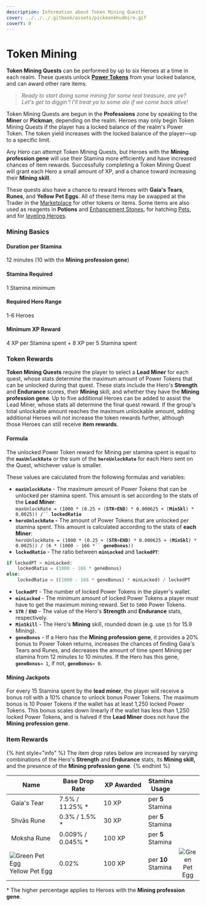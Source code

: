 ```yaml
---
description: Information about Token Mining Quests
cover: ../../../.gitbook/assets/pickmankhudmire.gif
coverY: 0
---
```


# Token Mining

**Token Mining Quests** can be performed by up to six Heroes at a time in each realm. These quests unlock [**Power Tokens**](../../../how-defi-kingdoms-works/power-tokens/) from your locked balance, and can award other rare items.

> _Ready to start doing some mining for some real treasure, are ye? Let's get ta diggin'! I'll treat ya to some ale if we come back alive!_

Token Mining Quests are begun in the **Professions** zone by speaking to the **Miner** or **Pickman**, depending on the realm. Heroes may only begin Token Mining Quests if the player has a locked balance of the realm's Power Token. The token yield increases with the locked balance of the player—up to a specific limit.

Any Hero can attempt Token Mining Quests, but Heroes with the **Mining profession gene** will use their Stamina more efficiently and have increased chances of item rewards. Successfully completing a Token Mining Quest will grant each Hero a small amount of XP, and a chance toward increasing their **Mining skill**.

These quests also have a chance to reward Heroes with **Gaia's Tears**, **Runes**, and **Yellow Pet Eggs**. All of these items may be swapped at the Trader in the [Marketplace](../../../learn/gameplay/marketplace.md) for other tokens or items. Some items are also used as reagents in **Potions** and [Enhancement Stones](../../../learn/gameplay/heroes/enhancement-stones.md), for hatching [Pets](../../../learn/gameplay/heroes/pets.md), and for [leveling Heroes](../../../learn/gameplay/heroes/leveling.md).

### **Mining Basics**

#### Duration per Stamina

12 minutes (10 with the **Mining profession gene**)

#### Stamina Required

1 Stamina minimum

#### Required Hero Range

1-6 Heroes

#### Minimum XP Reward

4 XP per Stamina spent + 8 XP per 5 Stamina spent

### **Token Rewards**

**Token Mining Quests** require the player to select a **Lead Miner** for each quest, whose stats determine the maximum amount of Power Tokens that can be unlocked during that quest. These stats include the Hero's **Strength** and **Endurance** scores, their **Mining** skill, and whether they have the **Mining profession gene**. Up to five additional Heroes can be added to assist the Lead Miner, whose stats all determine the final quest reward. If the group's total unlockable amount reaches the maximum unlockable amount, adding additional Heroes will not increase the token rewards further, although those Heroes can still receive **item rewards**.

#### Formula

The unlocked Power Token reward for Mining per stamina spent is equal to the **`maxUnlockRate`** or the sum of the **`heroUnlockRate`** for each Hero sent on the Quest, whichever value is smaller.&#x20;

These values are calculated from the following formulas and variables:

* **`maxUnlockRate`** - The maximum amount of Power Tokens that can be unlocked per stamina spent. This amount is set according to the stats of the **Lead Miner**:\
  `maxUnlockRate = (1000 * (0.25 + (`**`STR`**`+`**`END`**`) * 0.000625 + (`**`MinSkl`**`) * 0.0025)) /`` `**`lockedRatio`**
* **`heroUnlockRate` -** The amount of Power Tokens that are unlocked per stamina spent. This amount is calculated according to the stats of **each Miner**:\
  `heroUnlockRate = (1000 * (0.25 + (`**`STR`**`+`**`END`**`) * 0.000625 + (`**`MinSkl`**`) * 0.0025)) / (6 * (1000 - 166 *`` `**`geneBonus`**`))`
* **`lockedRatio`** - The ratio between **`minLocked`** and **`lockedPT`**:

```python
if lockedPT > minLocked:
    lockedRatio = (1000 - 166 * geneBonus)
else:
    lockedRatio = ((1000 - 166 * geneBonus) * minLocked) / lockedPT
```

* **`lockedPT`** - The number of locked Power Tokens in the player's wallet.
* **`minLocked`** - The minimum amount of locked Power Tokens a player must have to get the maximum mining reward. Set to `5000` Power Tokens.
* **`STR`** / **`END`** - The value of the Hero's **Strength** and **Endurance** stats, respectively.
* **`MinSkill`** - The Hero's **Mining** skill, rounded down (e.g. use `15` for 15.9 Mining).&#x20;
* **`geneBonus`** - If a Hero has the **Mining profession gene**, it provides a 20% bonus to Power Token returns, increases the chances of finding Gaia's Tears and Runes, and decreases the amount of time spent Mining per stamina from 12 minutes to 10 minutes. If the Hero has this gene, **`geneBonus`**`= 1`, if not, **`geneBonus`**`= 0`.

#### Mining Jackpots

For every 15 Stamina spent by the **lead miner**, the player will receive a bonus roll with a 10% chance to unlock bonus Power Tokens. The maximum bonus is 10 Power Tokens if the wallet has at least 1,250 locked Power Tokens. This bonus scales down linearly if the wallet has less than 1,250 locked Power Tokens, and is halved if the **Lead Miner** does not have the **Mining profession gene**.

### **Item Rewards**

{% hint style="info" %}
The item drop rates below are increased by varying combinations of the Hero's **Strength** and **Endurance** stats, its **Mining skill,** and the presence of the **Mining profession gene**.
{% endhint %}

<table><thead><tr><th width="233.69851729818782">Name</th><th width="184">Base Drop Rate</th><th width="170">XP Awarded</th><th>Stamina Usage</th><th data-hidden align="center"> </th></tr></thead><tbody><tr><td><img src="https://defi-kingdoms.b-cdn.net/art-assets/items/gaias-tear.png" alt="" data-size="original"> Gaia's Tear</td><td>7.5% / 11.25% *</td><td>10 XP</td><td>per <strong>5</strong> Stamina</td><td align="center"></td></tr><tr><td><img src="https://defi-kingdoms.b-cdn.net/art-assets/items/shvas-rune.gif" alt=""> Shvās Rune</td><td>0.3% / 1.5% *</td><td>30 XP</td><td>per <strong>5</strong> Stamina</td><td align="center"></td></tr><tr><td><img src="https://defi-kingdoms.b-cdn.net/art-assets/items/moksha-rune.gif" alt=""> Moksha Rune</td><td>0.009% / 0.045% *</td><td>100 XP</td><td>per <strong>5</strong> Stamina</td><td align="center"></td></tr><tr><td><img src="https://defi-kingdoms.b-cdn.net/art-assets/items/pet-egg-yellow.png" alt="Green Pet Egg"> Yellow Pet Egg</td><td>0.02%</td><td>100 XP</td><td>per <strong>10</strong> Stamina</td><td align="center"><img src="https://defi-kingdoms.b-cdn.net/art-assets/items/pet-egg-green.png" alt="Green Pet Egg"></td></tr></tbody></table>

\* The higher percentage applies to Heroes with the **Mining profession gene**.
